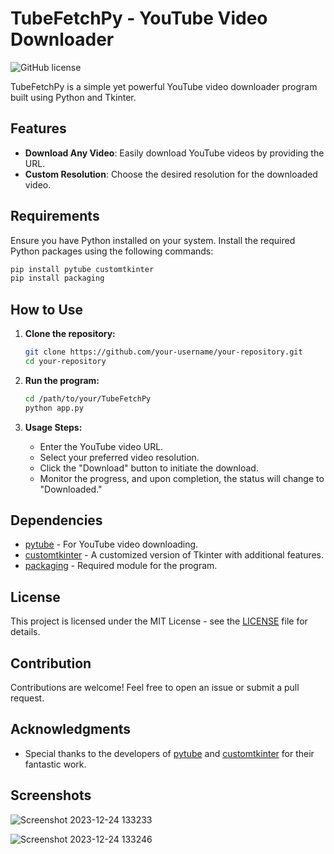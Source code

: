 # TubeFetchPy - YouTube Video Downloader

![GitHub license](https://img.shields.io/badge/license-MIT-blue.svg)

TubeFetchPy is a simple yet powerful YouTube video downloader program built using Python and Tkinter.

## Features

- **Download Any Video**: Easily download YouTube videos by providing the URL.
- **Custom Resolution**: Choose the desired resolution for the downloaded video.

## Requirements

Ensure you have Python installed on your system. Install the required Python packages using the following commands:

```bash
pip install pytube customtkinter
pip install packaging
```

## How to Use

1. **Clone the repository:**

    ```bash
    git clone https://github.com/your-username/your-repository.git
    cd your-repository
    ```

2. **Run the program:**

    ```bash
    cd /path/to/your/TubeFetchPy
    python app.py
    ```

3. **Usage Steps:**

    - Enter the YouTube video URL.
    - Select your preferred video resolution.
    - Click the "Download" button to initiate the download.
    - Monitor the progress, and upon completion, the status will change to "Downloaded."

## Dependencies

- [pytube](https://github.com/pytube/pytube) - For YouTube video downloading.
- [customtkinter](https://github.com/CoolCoderSJ/customtkinter) - A customized version of Tkinter with additional features.
- [packaging](https://pypi.org/project/packaging/) - Required module for the program.

## License

This project is licensed under the MIT License - see the [LICENSE](LICENSE) file for details.

## Contribution

Contributions are welcome! Feel free to open an issue or submit a pull request.

## Acknowledgments

- Special thanks to the developers of [pytube](https://github.com/pytube/pytube) and [customtkinter](https://github.com/CoolCoderSJ/customtkinter) for their fantastic work.

## Screenshots
![Screenshot 2023-12-24 133233](https://github.com/VaishnavVerma/TubeFetchPy/assets/131885973/98e712e6-0548-48d5-b75c-862c458a3681)

![Screenshot 2023-12-24 133246](https://github.com/VaishnavVerma/TubeFetchPy/assets/131885973/236ed19d-37e6-4fbc-b56d-eb6ac4760338)

